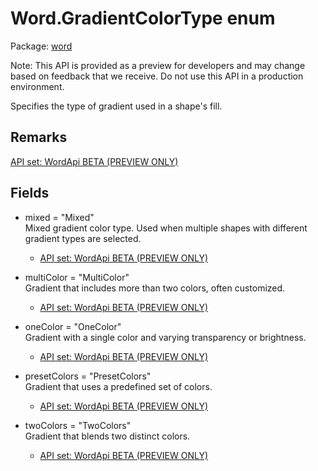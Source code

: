 # Word.GradientColorType enum

Package: [word](/en-us/javascript/api/word)

Note: This API is provided as a preview for developers and may change based on feedback that we receive. Do not use this API in a production environment.

Specifies the type of gradient used in a shape's fill.

## Remarks

[API set: WordApi BETA (PREVIEW ONLY)](/en-us/javascript/api/requirement-sets/word/word-api-requirement-sets)

## Fields

- mixed = "Mixed"  
  Mixed gradient color type. Used when multiple shapes with different gradient types are selected.
  - [API set: WordApi BETA (PREVIEW ONLY)](/en-us/javascript/api/requirement-sets/word/word-api-requirement-sets)

- multiColor = "MultiColor"  
  Gradient that includes more than two colors, often customized.
  - [API set: WordApi BETA (PREVIEW ONLY)](/en-us/javascript/api/requirement-sets/word/word-api-requirement-sets)

- oneColor = "OneColor"  
  Gradient with a single color and varying transparency or brightness.
  - [API set: WordApi BETA (PREVIEW ONLY)](/en-us/javascript/api/requirement-sets/word/word-api-requirement-sets)

- presetColors = "PresetColors"  
  Gradient that uses a predefined set of colors.
  - [API set: WordApi BETA (PREVIEW ONLY)](/en-us/javascript/api/requirement-sets/word/word-api-requirement-sets)

- twoColors = "TwoColors"  
  Gradient that blends two distinct colors.
  - [API set: WordApi BETA (PREVIEW ONLY)](/en-us/javascript/api/requirement-sets/word/word-api-requirement-sets)